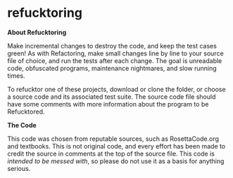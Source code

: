 # refucktoring

**About Refucktoring**

Make incremental changes to destroy the code, and keep the test cases green! As with Refactoring, make small changes line by line to your source file of choice, and run the tests after each change. The goal is unreadable code, obfuscated programs, maintenance nightmares, and slow running times. 

To refucktor one of these projects, download or clone the folder, or choose a source code and its associated test suite. The source code file should have some comments with more information about the program to be Refucktored.

**The Code**

This code was chosen from reputable sources, such as RosettaCode.org and textbooks. This is not original code, and every effort has been made to credit the source in comments at the top of the source file.
This code is *intended to be messed with*, so please do not use it as a basis for anything serious.
